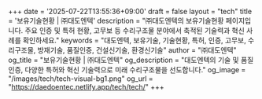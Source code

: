 +++
date = '2025-07-22T13:55:36+09:00'
draft = false
layout = "tech"
title = '보유기술현황 | ㈜대도엔텍'
description = "㈜대도엔텍의 보유기술현황 페이지입니다. 주요 인증 및 특허 현황, 고무보 등 수리구조물 분야에서 축적된 기술력과 혁신 사례를 확인하세요."
keywords = "대도엔텍, 보유기술, 기술현황, 특허, 인증, 고무보, 수리구조물, 방재기술, 품질인증, 건설신기술, 환경신기술"
author = "㈜대도엔텍"
og_title = "보유기술현황 | ㈜대도엔텍"
og_description = "대도엔텍의 기술 및 품질 인증, 다양한 특허와 혁신 기술력으로 미래 수리구조물을 선도합니다."
og_image = "/images/tech/tech-visual-bg1.png"
og_url = "https://daedoentec.netlify.app/tech/tech/"
+++
